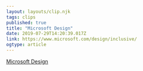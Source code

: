 ```yaml
---
layout: layouts/clip.njk 
tags: clips 
published: true 
title: "Microsoft Design" 
date: 2019-07-29T14:20:39.017Z 
link: https://www.microsoft.com/design/inclusive/ 
ogtype: article 
---
```

[Microsoft Design](https://www.microsoft.com/design/inclusive/) 
